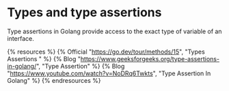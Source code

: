 # Types and type assertions

Type assertions in Golang provide access to the exact type of variable of an interface.

 {% resources %}
  {% Official "https://go.dev/tour/methods/15", "Types Assertions " %}
  {% Blog "https://www.geeksforgeeks.org/type-assertions-in-golang/", "Type Assertion" %}
  {% Blog "https://www.youtube.com/watch?v=NoDRq6Twkts", "Type Assertion In Golang" %}
{% endresources %}
